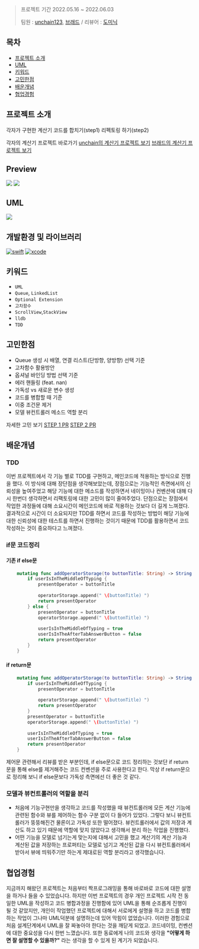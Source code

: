 >프로젝트 기간 2022.05.16 ~ 2022.06.03
>
>팀원 : [unchain123](https://github.com/unchain123), [브래드](https://github.com/bradheo65) / 리뷰어 : [도미닉](https://github.com/AppleCEO)
## 목차

- [프로젝트 소개](#프로젝트-소개)
- [UML](#UML)
- [키워드](#키워드)
- [고민한점](#고민한점)
- [배운개념](#배운개념)
- [협업경험](#협업경험)

## 프로젝트 소개
각자가 구현한 계산기 코드를 합치기(step1)
리펙토링 하기(step2)

각자의 계산기 프로젝트 바로가기
[unchain의 계산기 프로젝트 보기](https://github.com/unchain123/ios-calculator-app)
[브래드의 계산기 프로젝트 보기](https://github.com/bradheo65/ios-calculator-app)

## Preview
![](https://i.imgur.com/whEL3RC.gif)
![](https://i.imgur.com/du6He6B.gif)

## UML
![](https://i.imgur.com/gR93MtZ.jpg)

## 개발환경 및 라이브러리
[![swift](https://img.shields.io/badge/swift-5.6-orange)]()
[![xcode](https://img.shields.io/badge/Xcode-13.3-blue)]()

## 키워드
- `UML`
- `Queue`, `LinkedList`
- `Optional Extension`
- `고차함수`
- `ScrollView`,`StackView`
- `lldb` 
- `TDD`

## 고민한점
- Queue 생성 시 배열, 연결 리스트(단방향, 양방향) 선택 기준
- 고차함수 활용방안
- 옵셔널 바인딩 방법 선택 기준
- 에러 핸들링 (feat. nan)
- 가독성 vs 새로운 변수 생성
- 코드를 병합할 때 기준
- 이중 조건문 제거
- 모델 뷰컨트롤러 메소드 역할 분리

자세한 고민 보기
[STEP 1 PR](https://github.com/yagom-academy/ios-calculator-app/pull/296)
[STEP 2 PR](https://github.com/yagom-academy/ios-calculator-app/pull/302)

## 배운개념

### TDD
이번 프로젝트에서 각 기능 별로 TDD를 구현하고, 메인코드에 적용하는 방식으로 진행을 했다. 이 방식에 대해 장단점을 생각해보았는데, 장점으로는 기능적인 측면에서의 신뢰성을 높여주었고 해당 기능에 대한 메소드를 작성하면서 네이밍이나 컨벤션에 대해 다시 한번더 생각하면서 리팩토링에 대한 고민이 많이 줄여주었다. 단점으로는 장점에서 작업한 과정들에 대해 소요시간이 메인코드에 바로 적용하는 것보다 더 길게 느껴졌다.
결과적으로 시간이 더 소요되지만 TDD를 하면서 코드를 작성하는 방법이 해당 기능에 대한 신뢰성에 대한 테스트를 하면서 진행하는 것이기 때문에 TDD를 활용하면서 코드 작성하는 것이 중요하다고 느껴졌다.


### if문 코드정리

#### 기존 if else문
```swift
    mutating func addOperatorStorage(to buttonTitle: String) -> String {
        if userIsInTheMiddleOfTyping {
            presentOperator = buttonTitle
            
            operatorStorage.append(" \(buttonTitle) ")
            return presentOperator
        } else {
            presentOperator = buttonTitle
            operatorStorage.append(" \(buttonTitle) ")
        
            userIsInTheMiddleOfTyping = true
            userIsInTheAfterTabAnswerButton = false
            return presentOperator
        }
    }
```

#### if return문
```swift
    mutating func addOperatorStorage(to buttonTitle: String) -> String {
        if userIsInTheMiddleOfTyping {
            presentOperator = buttonTitle
            
            operatorStorage.append(" \(buttonTitle) ")
            return presentOperator
        }
        presentOperator = buttonTitle
        operatorStorage.append(" \(buttonTitle) ")
        
        userIsInTheMiddleOfTyping = true
        userIsInTheAfterTabAnswerButton = false
        return presentOperator
    }
```
제어문 관련해서 리뷰를 받은 부분인데, if else문으로 코드 정리하는 것보단 if return문을 통해 else를 제거해주는 코드 컨벤션을 주로 사용한다고 한다. 막상 if return문으로 정리해 보니 if else문보다 가독성 측면에선 더 좋은 것 같다.

### 모델과 뷰컨트롤러의 역할을 분리
- 처음에 기능구현만을 생각하고 코드를 작성했을 때 뷰컨트롤러에 모든 계산 기능에 관련된 함수와 뷰를 제어하는 함수 구분 없이 다 들어가 있었다. 그렇다 보니 뷰컨트롤러가 뚱뚱해진건 물론이고 가독성 또한 떨어졌다. 뷰컨트롤러에서 값의 저장과 계산도 하고 있기 때문에 역할에 맞지 않았다고 생각해서 분리 하는 작업을 진행했다.
- 어떤 기능을 모델로 넘기는게 맞는지에 대해서 고민을 했고 계산기의 계산 기능과 계산된 값을 저장하는 프로퍼티는 모델로 넘기고 계산된 값을 다시 뷰컨트롤러에서 받아서 뷰에 띄워주기만 하는게 제대로된 역할 분리라고 생각했습니다.
 

## 협업경험

지금까지 해왔던 프로젝트는 처음부터 짝프로그래밍을 통해 바로바로 코드에 대한 설명을 하거나 들을 수 있었습니다. 하지만 이번 프로젝트의 경우 개인 프로젝트 시작 전 동일한 UML을 작성하고 코드 병합과정을 진행함에 있어 UML을 통해 순조롭게 진행이 될 것 같았지만, 개인이 작업했던 프로젝트에 대해서 서로에게 설명을 하고 코드를 병합하는 작업이 그나마 UML덕분에 설명하는데 있어 막힘이 없었습니다. 이러한 경험으로 처음 설계단계에서 UML을 잘 짜놓아야 한다는 것을 깨닫게 되었고. 코드네이밍, 컨벤션에 대한 중요성을 다시 한번 느꼈습니다. 또한 동료에게 나의 코드와 생각을 **"어떻게 하면 잘 설명할 수 있을까?"** 라는 생각을 할 수 있게 된 계기가 되었습니다.
